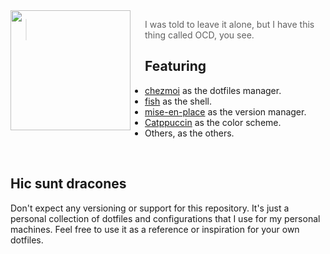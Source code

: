 
<img src="https://raw.githubusercontent.com/catppuccin/catppuccin/main/assets/logos/exports/1544x1544_circle.png" align="left" width="192px" />
<img align="left" width="0" height="192px" hspace="10"/>

> I was told to leave it alone, but I have this thing called OCD, you see.

## Featuring

- [chezmoi](https://www.chezmoi.io) as the dotfiles manager.
- [fish](https://fishshell.com) as the shell.
- [mise-en-place](https://mise.jdx.dev) as the version manager.
- [Catppuccin](https://catppuccin.com) as the color scheme.
- Others, as the others.

<br>

## Hic sunt dracones

Don't expect any versioning or support for this repository. It's just a personal collection of dotfiles and configurations that I use for my personal machines. Feel free to use it as a reference or inspiration for your own dotfiles.
